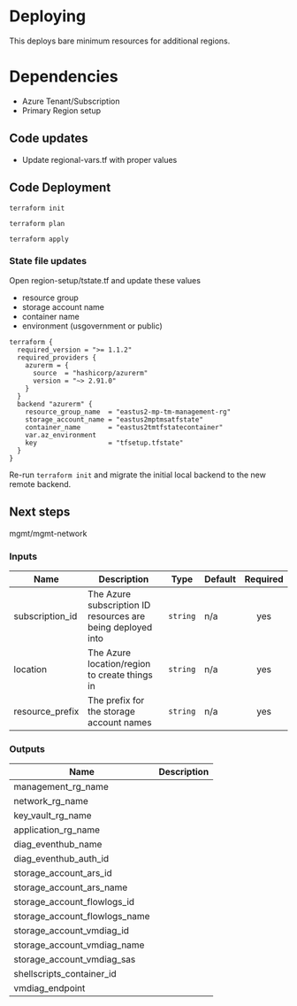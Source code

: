 # Deploying

This deploys bare minimum resources for additional regions.

# Dependencies

- Azure Tenant/Subscription
- Primary Region setup

## Code updates

- Update regional-vars.tf with proper values

## Code Deployment

`terraform init`

`terraform plan`

`terraform apply`

### State file updates

Open region-setup/tstate.tf and update these values

- resource group
- storage account name
- container name
- environment (usgovernment or public)

```hcl
terraform {
  required_version = ">= 1.1.2"
  required_providers {
    azurerm = {
      source  = "hashicorp/azurerm"
      version = "~> 2.91.0"
    }
  }
  backend "azurerm" {
    resource_group_name  = "eastus2-mp-tm-management-rg"
    storage_account_name = "eastus2mptmsatfstate"
    container_name       = "eastus2tmtfstatecontainer"
    var.az_environment
    key                  = "tfsetup.tfstate"
  }
}
```

Re-run `terraform init` and migrate the initial local backend to the new remote backend.

## Next steps

mgmt/mgmt-network

### Inputs

| Name | Description | Type | Default | Required |
|------|-------------|------|---------|:-----:|
| subscription_id | The Azure subscription ID resources are being deployed into | `string` | n/a | yes |
| location | The Azure location/region to create things in | `string` | n/a | yes |
| resource_prefix | The prefix for the storage account names | `string` | n/a | yes |

### Outputs

| Name | Description |
|------|-------------|
| management_rg_name |  |
| network_rg_name |  |
| key_vault_rg_name |  |
| application_rg_name |  |
| diag_eventhub_name |  |
| diag_eventhub_auth_id |  |
| storage_account_ars_id |  |
| storage_account_ars_name |  |
| storage_account_flowlogs_id |  |
| storage_account_flowlogs_name |  |
| storage_account_vmdiag_id |  |
| storage_account_vmdiag_name |  |
| storage_account_vmdiag_sas |  |
| shellscripts_container_id |  |
| vmdiag_endpoint |  |
